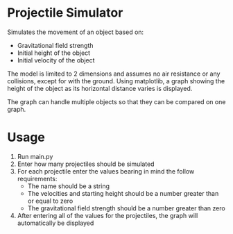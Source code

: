 # Projectile Simulator
Simulates the movement of an object based on: 
- Gravitational field strength
- Initial height of the object
- Initial velocity of the object

The model is limited to 2 dimensions and assumes no air resistance or any collisions, except for with the ground. Using matplotlib, a graph showing the height of the object as its horizontal distance varies is displayed.

The graph can handle multiple objects so that they can be compared on one graph.

# Usage
1. Run main.py
2. Enter how many projectiles should be simulated
3. For each projectile enter the values bearing in mind the follow requirements:
    - The name should be a string
    - The velocities and starting height should be a number greater than or equal to zero
    - The gravitational field strength should be a number greater than zero
4. After entering all of the values for the projectiles, the graph will automatically be displayed